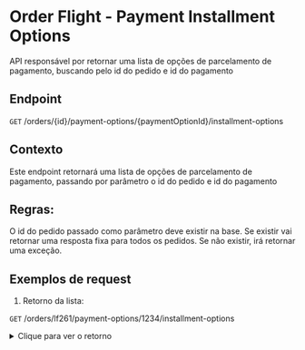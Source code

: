 # Order Flight - Payment Installment Options

API responsável por retornar uma lista de opções de parcelamento de pagamento, buscando pelo id do pedido e id do pagamento

## Endpoint

`GET` /orders/{id}/payment-options/{paymentOptionId}/installment-options


## Contexto

Este endpoint retornará uma lista de opções de parcelamento de pagamento, passando por parâmetro o id do pedido e id do pagamento

## Regras:

O id do pedido passado como parâmetro deve existir na base. Se existir vai retornar uma resposta fixa para todos os pedidos. Se não existir, irá retornar uma exceção.


## Exemplos de request

1. Retorno da lista:

`GET` /orders/lf261/payment-options/1234/installment-options

<details>
    <summary>Clique para ver o retorno</summary>
    <pre>
{
  "installmentOptions": [
    {
      "id": "12345",
      "currency": "PTS",
      "interest": 0,
      "parcels": 1,
      "amount": 38500
    }
  ]
}
</pre>
</details>